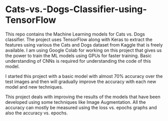 # Cats-vs.-Dogs-Classifier-using-TensorFlow

This repo contains the Machine Learning models for Cats vs. Dogs classifier. The project uses TensorFlow along with Keras to extract the features using various the Cats and Dogs dataset from Kaggle that is freely available. I am using Google Colab for working on this project that gives us the power to train the ML models using GPUs for faster training. Basic understanding of CNNs is required for understanding the code of this model. 

I started this project with a basic model with almost 70% accuracy over the test images and then will gradually improve the accuracy with each new model and new techniques.

This project deals with improving the results of the models that have been developed using some techniques like Image Augmentation. All the accuracy can mostly be measured using the loss vs. epochs graphs and also the accuracy vs. epochs.

